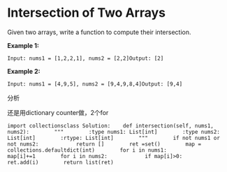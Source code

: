 # Intersection of Two Arrays

Given two arrays, write a function to compute their intersection.

**Example 1:**

```text
Input: nums1 = [1,2,2,1], nums2 = [2,2]Output: [2]
```

**Example 2:**

```text
Input: nums1 = [4,9,5], nums2 = [9,4,9,8,4]Output: [9,4]
```

分析

还是用dictionary counter做，2个for

```text
import collectionsclass Solution:    def intersection(self, nums1, nums2):        """        :type nums1: List[int]        :type nums2: List[int]        :rtype: List[int]        """        if not nums1 or not nums2:            return []        ret =set()        map = collections.defaultdict(int)        for i in nums1:            map[i]+=1        for i in nums2:            if map[i]>0:                ret.add(i)        return list(ret)
```

